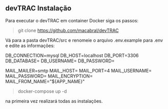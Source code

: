 ## devTRAC Instalação

Para executar o devTRAC em container Docker siga os passos:

>git clone https://github.com/macabral/devTRAC

Vá para a pasta devTRAC/src e renomeie o arquivo .env.example para .env e edite as informações:

DB_CONNECTION=mysql
DB_HOST=localhost
DB_PORT=3306
DB_DATABASE=
DB_USERNAME=
DB_PASSWORD=

MAIL_MAILER=smtp
MAIL_HOST=
MAIL_PORT=4
MAIL_USERNAME=
MAIL_PASSWORD=
MAIL_ENCRYPTION=
MAIL_FROM_NAME="${APP_NAME}"



>docker-compose up -d   

na primeira vez realizará todas as instalações.
